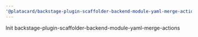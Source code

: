 ```yaml
---
'@platacard/backstage-plugin-scaffolder-backend-module-yaml-merge-actions': minor
---
```


Init backstage-plugin-scaffolder-backend-module-yaml-merge-actions
